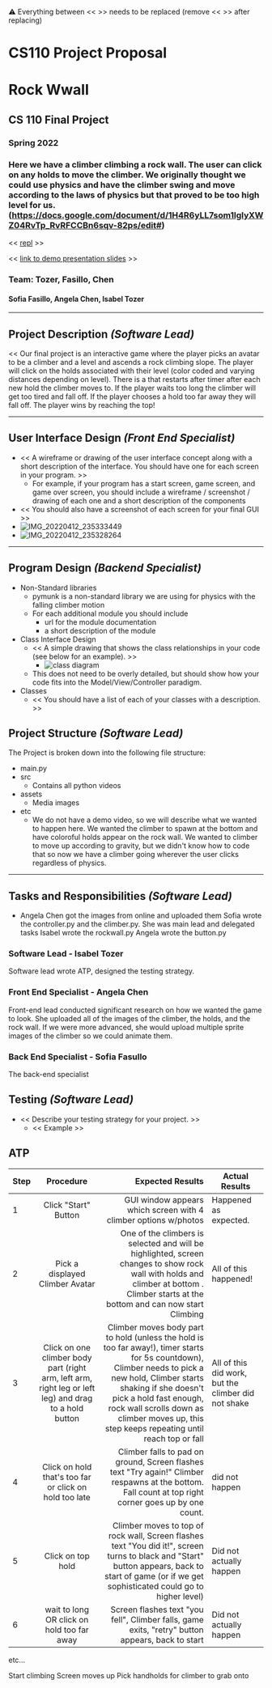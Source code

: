 :warning: Everything between << >> needs to be replaced (remove << >> after replacing)
# CS110 Project Proposal
# Rock Wwall
## CS 110 Final Project
### Spring 2022
### Here we have a climber climbing a rock wall.  The user can click on any holds to move the climber. We originally thought we could use physics and have the climber swing and move according to the laws of physics but that proved to be too high level for us.(https://docs.google.com/document/d/1H4R6yLL7som1lglyXWZ04RvTp_RvRFCCBn6sqv-82ps/edit#)

<< [repl](#) >>

<< [link to demo presentation slides](#) >>

### Team: Tozer, Fasillo, Chen
#### Sofia Fasillo, Angela Chen, Isabel Tozer

***

## Project Description *(Software Lead)*

<< Our final project is an interactive game where the player picks an avatar to be a climber and a level and ascends a rock climbing slope. The player will click on the holds associated with their level (color coded and varying distances depending on level). There is a that restarts after timer after each new hold the climber moves to. If the player waits too long the climber will get too tired and fall off. If the player chooses a hold too far away they will fall off. The player wins by reaching the top!

***    

## User Interface Design *(Front End Specialist)*

* << A wireframe or drawing of the user interface concept along with a short description of the interface. You should have one for each screen in your program. >>
    * For example, if your program has a start screen, game screen, and game over screen, you should include a wireframe / screenshot / drawing of each one and a short description of the components
* << You should also have a screenshot of each screen for your final GUI >>
* ![IMG_20220412_235333449](IMG_20220412_235333449.jpg)
* ![IMG_20220412_235328264](IMG_20220412_235328264.jpg)

***        

## Program Design *(Backend Specialist)*

* Non-Standard libraries
    * pymunk is a non-standard library we are using for physics with the falling climber motion
    * For each additional module you should include
        * url for the module documentation
        * a short description of the module
* Class Interface Design
    * << A simple drawing that shows the class relationships in your code (see below for an example). >>
        * ![class diagram](assets/class_diagram.jpg)
    * This does not need to be overly detailed, but should show how your code fits into the Model/View/Controller paradigm.
* Classes
    * << You should have a list of each of your classes with a description. >>

## Project Structure *(Software Lead)*

The Project is broken down into the following file structure:

* main.py
* src
    * Contains all python videos
* assets
    * Media images
* etc
    * We do not have a demo video, so we will describe what we wanted to happen here.  We wanted the climber to spawn at the bottom and have coloroful holds appear on the rock wall.  We wanted to climber to move up according to gravity, but we didn't know how to code that so now we have a climber going wherever the user clicks regardless of physics.

***

## Tasks and Responsibilities *(Software Lead)*

   * Angela Chen got the images from online and uploaded them Sofia wrote the controller.py and the climber.py. She was main lead and delegated tasks
Isabel wrote the rockwall.py
Angela wrote the button.py


### Software Lead - Isabel Tozer

Software lead wrote ATP, designed the testing strategy.

### Front End Specialist - Angela Chen

Front-end lead conducted significant research on how we wanted the game to look.  She uploaded all of the images of the climber, the holds, and the rock wall. If we were more advanced, she would upload multiple sprite images of the climber so we could animate them.

### Back End Specialist - Sofia Fasullo

The back-end specialist 

## Testing *(Software Lead)*

* << Describe your testing strategy for your project. >>
    * << Example >>

## ATP

| Step   | Procedure     | Expected Results  | Actual Results |
| ----------------------|:-------------:| -----------------:| -------------- |
|  1  | Click "Start" Button  | GUI window appears which screen with 4 climber options w/photos   | Happened as expected.  |
|  2  | Pick a displayed Climber Avatar  | One of the climbers is selected and will be highlighted, screen changes to show rock wall with holds and climber at bottom . Climber starts at the bottom and can now start Climbing| All of this happened!|
|  3  | Click on one climber body part (right arm, left arm, right leg or left leg) and drag to a hold button  | Climber moves body part to hold (unless the hold is too far away!), timer starts for 5s countdown), Climber needs to pick a new hold, Climber starts shaking if she doesn't pick a hold fast enough, rock wall scrolls down as climber moves up, this step keeps repeating until reach top or fall | All of this did work, but the climber did not shake
|  4  | Click on hold that's too far or click on hold too late  | Climber falls to pad on ground, Screen flashes text "Try again!" Climber respawns at the bottom. Fall count at top right corner goes up by one count.| did not happen
|  5  | Click on top hold  | Climber moves to top of rock wall, Screen flashes text "You did it!", screen turns to black and "Start" button appears, back to start of game (or if we get sophisticated could go to higher level) |Did not actually happen              
|  6  | wait to long OR click on hold too far away | Screen flashes text "you fell", Climber falls, game exits, "retry" button appears, back to start | Did not actually happen
etc...



Start climbing
Screen moves up
Pick handholds for climber to grab onto

